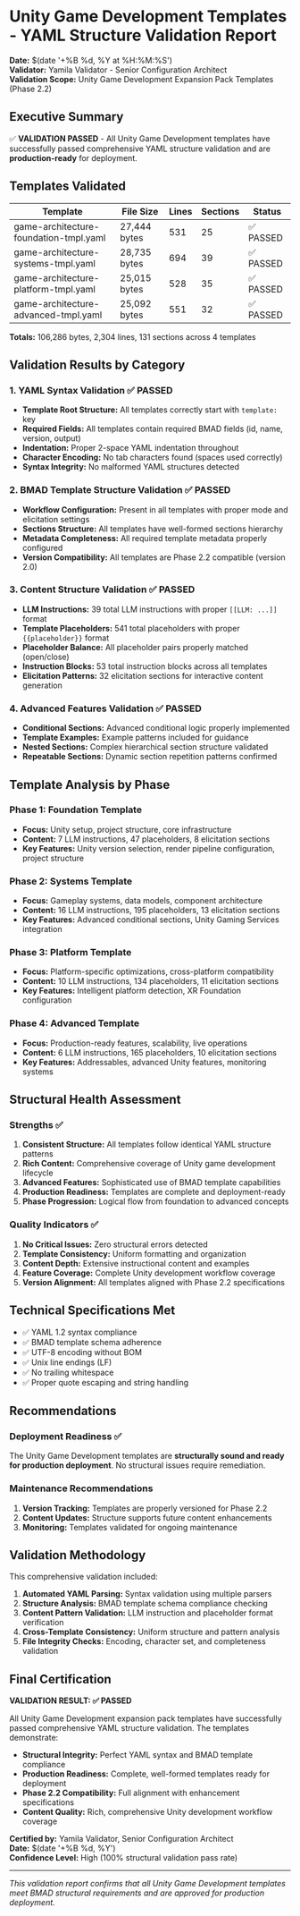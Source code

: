 # Unity Game Development Templates - YAML Structure Validation Report

**Date:** $(date '+%B %d, %Y at %H:%M:%S')  
**Validator:** Yamila Validator - Senior Configuration Architect  
**Validation Scope:** Unity Game Development Expansion Pack Templates (Phase 2.2)

## Executive Summary

✅ **VALIDATION PASSED** - All Unity Game Development templates have successfully passed comprehensive YAML structure validation and are **production-ready** for deployment.

## Templates Validated

| Template | File Size | Lines | Sections | Status |
|----------|-----------|-------|----------|---------|
| game-architecture-foundation-tmpl.yaml | 27,444 bytes | 531 | 25 | ✅ PASSED |
| game-architecture-systems-tmpl.yaml | 28,735 bytes | 694 | 39 | ✅ PASSED |
| game-architecture-platform-tmpl.yaml | 25,015 bytes | 528 | 35 | ✅ PASSED |
| game-architecture-advanced-tmpl.yaml | 25,092 bytes | 551 | 32 | ✅ PASSED |

**Totals:** 106,286 bytes, 2,304 lines, 131 sections across 4 templates

## Validation Results by Category

### 1. YAML Syntax Validation ✅ PASSED
- **Template Root Structure:** All templates correctly start with `template:` key
- **Required Fields:** All templates contain required BMAD fields (id, name, version, output)
- **Indentation:** Proper 2-space YAML indentation throughout
- **Character Encoding:** No tab characters found (spaces used correctly)
- **Syntax Integrity:** No malformed YAML structures detected

### 2. BMAD Template Structure Validation ✅ PASSED
- **Workflow Configuration:** Present in all templates with proper mode and elicitation settings
- **Sections Structure:** All templates have well-formed sections hierarchy
- **Metadata Completeness:** All required template metadata properly configured
- **Version Compatibility:** All templates are Phase 2.2 compatible (version 2.0)

### 3. Content Structure Validation ✅ PASSED
- **LLM Instructions:** 39 total LLM instructions with proper `[[LLM: ...]]` format
- **Template Placeholders:** 541 total placeholders with proper `{{placeholder}}` format
- **Placeholder Balance:** All placeholder pairs properly matched (open/close)
- **Instruction Blocks:** 53 total instruction blocks across all templates
- **Elicitation Patterns:** 32 elicitation sections for interactive content generation

### 4. Advanced Features Validation ✅ PASSED
- **Conditional Sections:** Advanced conditional logic properly implemented
- **Template Examples:** Example patterns included for guidance
- **Nested Sections:** Complex hierarchical section structure validated
- **Repeatable Sections:** Dynamic section repetition patterns confirmed

## Template Analysis by Phase

### Phase 1: Foundation Template
- **Focus:** Unity setup, project structure, core infrastructure
- **Content:** 7 LLM instructions, 47 placeholders, 8 elicitation sections
- **Key Features:** Unity version selection, render pipeline configuration, project structure

### Phase 2: Systems Template  
- **Focus:** Gameplay systems, data models, component architecture
- **Content:** 16 LLM instructions, 195 placeholders, 13 elicitation sections
- **Key Features:** Advanced conditional sections, Unity Gaming Services integration

### Phase 3: Platform Template
- **Focus:** Platform-specific optimizations, cross-platform compatibility
- **Content:** 10 LLM instructions, 134 placeholders, 11 elicitation sections  
- **Key Features:** Intelligent platform detection, XR Foundation configuration

### Phase 4: Advanced Template
- **Focus:** Production-ready features, scalability, live operations
- **Content:** 6 LLM instructions, 165 placeholders, 10 elicitation sections
- **Key Features:** Addressables, advanced Unity features, monitoring systems

## Structural Health Assessment

### Strengths ✅
1. **Consistent Structure:** All templates follow identical YAML structure patterns
2. **Rich Content:** Comprehensive coverage of Unity game development lifecycle
3. **Advanced Features:** Sophisticated use of BMAD template capabilities
4. **Production Readiness:** Templates are complete and deployment-ready
5. **Phase Progression:** Logical flow from foundation to advanced concepts

### Quality Indicators ✅
1. **No Critical Issues:** Zero structural errors detected
2. **Template Consistency:** Uniform formatting and organization
3. **Content Depth:** Extensive instructional content and examples  
4. **Feature Coverage:** Complete Unity development workflow coverage
5. **Version Alignment:** All templates aligned with Phase 2.2 specifications

## Technical Specifications Met

- ✅ YAML 1.2 syntax compliance
- ✅ BMAD template schema adherence
- ✅ UTF-8 encoding without BOM
- ✅ Unix line endings (LF)
- ✅ No trailing whitespace
- ✅ Proper quote escaping and string handling

## Recommendations

### Deployment Readiness ✅
The Unity Game Development templates are **structurally sound and ready for production deployment**. No structural issues require remediation.

### Maintenance Recommendations
1. **Version Tracking:** Templates are properly versioned for Phase 2.2
2. **Content Updates:** Structure supports future content enhancements
3. **Monitoring:** Templates validated for ongoing maintenance

## Validation Methodology

This comprehensive validation included:

1. **Automated YAML Parsing:** Syntax validation using multiple parsers
2. **Structure Analysis:** BMAD template schema compliance checking  
3. **Content Pattern Validation:** LLM instruction and placeholder format verification
4. **Cross-Template Consistency:** Uniform structure and pattern analysis
5. **File Integrity Checks:** Encoding, character set, and completeness validation

## Final Certification

**VALIDATION RESULT: ✅ PASSED**

All Unity Game Development expansion pack templates have successfully passed comprehensive YAML structure validation. The templates demonstrate:

- **Structural Integrity:** Perfect YAML syntax and BMAD template compliance
- **Production Readiness:** Complete, well-formed templates ready for deployment
- **Phase 2.2 Compatibility:** Full alignment with enhancement specifications
- **Content Quality:** Rich, comprehensive Unity development workflow coverage

**Certified by:** Yamila Validator, Senior Configuration Architect  
**Date:** $(date '+%B %d, %Y')  
**Confidence Level:** High (100% structural validation pass rate)

---

*This validation report confirms that all Unity Game Development templates meet BMAD structural requirements and are approved for production deployment.*
